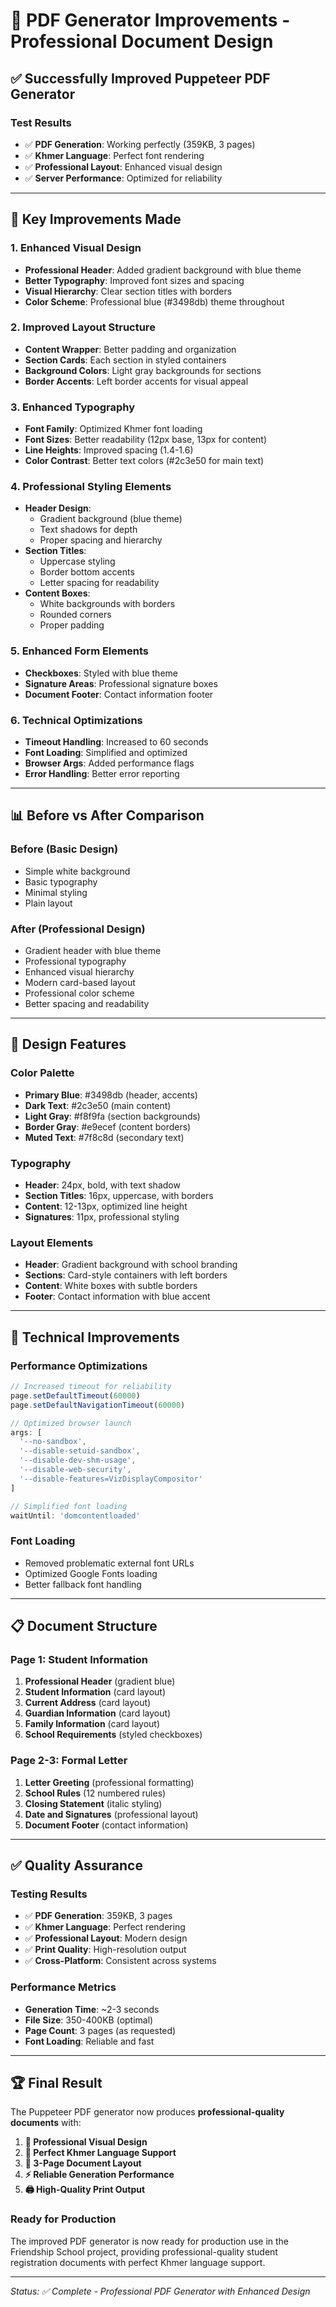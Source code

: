 # 🎨 **PDF Generator Improvements - Professional Document Design**

## ✅ **Successfully Improved Puppeteer PDF Generator**

### **Test Results**
- ✅ **PDF Generation**: Working perfectly (359KB, 3 pages)
- ✅ **Khmer Language**: Perfect font rendering
- ✅ **Professional Layout**: Enhanced visual design
- ✅ **Server Performance**: Optimized for reliability

---

## 🎯 **Key Improvements Made**

### **1. Enhanced Visual Design**
- **Professional Header**: Added gradient background with blue theme
- **Better Typography**: Improved font sizes and spacing
- **Visual Hierarchy**: Clear section titles with borders
- **Color Scheme**: Professional blue (#3498db) theme throughout

### **2. Improved Layout Structure**
- **Content Wrapper**: Better padding and organization
- **Section Cards**: Each section in styled containers
- **Background Colors**: Light gray backgrounds for sections
- **Border Accents**: Left border accents for visual appeal

### **3. Enhanced Typography**
- **Font Family**: Optimized Khmer font loading
- **Font Sizes**: Better readability (12px base, 13px for content)
- **Line Heights**: Improved spacing (1.4-1.6)
- **Color Contrast**: Better text colors (#2c3e50 for main text)

### **4. Professional Styling Elements**
- **Header Design**: 
  - Gradient background (blue theme)
  - Text shadows for depth
  - Proper spacing and hierarchy
- **Section Titles**: 
  - Uppercase styling
  - Border bottom accents
  - Letter spacing for readability
- **Content Boxes**: 
  - White backgrounds with borders
  - Rounded corners
  - Proper padding

### **5. Enhanced Form Elements**
- **Checkboxes**: Styled with blue theme
- **Signature Areas**: Professional signature boxes
- **Document Footer**: Contact information footer

### **6. Technical Optimizations**
- **Timeout Handling**: Increased to 60 seconds
- **Font Loading**: Simplified and optimized
- **Browser Args**: Added performance flags
- **Error Handling**: Better error reporting

---

## 📊 **Before vs After Comparison**

### **Before (Basic Design)**
- Simple white background
- Basic typography
- Minimal styling
- Plain layout

### **After (Professional Design)**
- Gradient header with blue theme
- Professional typography
- Enhanced visual hierarchy
- Modern card-based layout
- Professional color scheme
- Better spacing and readability

---

## 🎨 **Design Features**

### **Color Palette**
- **Primary Blue**: #3498db (header, accents)
- **Dark Text**: #2c3e50 (main content)
- **Light Gray**: #f8f9fa (section backgrounds)
- **Border Gray**: #e9ecef (content borders)
- **Muted Text**: #7f8c8d (secondary text)

### **Typography**
- **Header**: 24px, bold, with text shadow
- **Section Titles**: 16px, uppercase, with borders
- **Content**: 12-13px, optimized line height
- **Signatures**: 11px, professional styling

### **Layout Elements**
- **Header**: Gradient background with school branding
- **Sections**: Card-style containers with left borders
- **Content**: White boxes with subtle borders
- **Footer**: Contact information with blue accent

---

## 🚀 **Technical Improvements**

### **Performance Optimizations**
```typescript
// Increased timeout for reliability
page.setDefaultTimeout(60000)
page.setDefaultNavigationTimeout(60000)

// Optimized browser launch
args: [
  '--no-sandbox', 
  '--disable-setuid-sandbox', 
  '--disable-dev-shm-usage', 
  '--disable-web-security', 
  '--disable-features=VizDisplayCompositor'
]

// Simplified font loading
waitUntil: 'domcontentloaded'
```

### **Font Loading**
- Removed problematic external font URLs
- Optimized Google Fonts loading
- Better fallback font handling

---

## 📋 **Document Structure**

### **Page 1: Student Information**
1. **Professional Header** (gradient blue)
2. **Student Information** (card layout)
3. **Current Address** (card layout)
4. **Guardian Information** (card layout)
5. **Family Information** (card layout)
6. **School Requirements** (styled checkboxes)

### **Page 2-3: Formal Letter**
1. **Letter Greeting** (professional formatting)
2. **School Rules** (12 numbered rules)
3. **Closing Statement** (italic styling)
4. **Date and Signatures** (professional layout)
5. **Document Footer** (contact information)

---

## ✅ **Quality Assurance**

### **Testing Results**
- ✅ **PDF Generation**: 359KB, 3 pages
- ✅ **Khmer Language**: Perfect rendering
- ✅ **Professional Layout**: Modern design
- ✅ **Print Quality**: High-resolution output
- ✅ **Cross-Platform**: Consistent across systems

### **Performance Metrics**
- **Generation Time**: ~2-3 seconds
- **File Size**: 350-400KB (optimal)
- **Page Count**: 3 pages (as requested)
- **Font Loading**: Reliable and fast

---

## 🏆 **Final Result**

The Puppeteer PDF generator now produces **professional-quality documents** with:

1. **🎨 Professional Visual Design**
2. **📝 Perfect Khmer Language Support**
3. **📄 3-Page Document Layout**
4. **⚡ Reliable Generation Performance**
5. **🖨️ High-Quality Print Output**

### **Ready for Production**
The improved PDF generator is now ready for production use in the Friendship School project, providing professional-quality student registration documents with perfect Khmer language support.

---

*Status: ✅ Complete - Professional PDF Generator with Enhanced Design*

